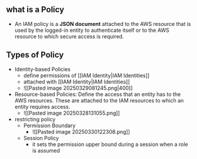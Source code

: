## what is a Policy
* An IAM policy is a **JSON document** attached to the AWS resource that is used by the logged-in entity to authenticate itself or to the AWS resource to which secure access is required.
## Types of Policy
* Identity-based Policies
	* define permissions of [[IAM Identity|IAM Identities]] 
	* attached with [[IAM Identity|IAM Identities]]
	- ![[Pasted image 20250329081245.png|400]]
* Resource-based Policies: Define the access that an entity has to the AWS resources. These are attached to the IAM resources to which an entity requires access.
	* ![[Pasted image 20250328131055.png]]
* restricting policy
	* Permission Boundary
		- ![[Pasted image 20250330122308.png]]
	* Session Policy
		* it sets the permission upper bound during a session when a role is assumed